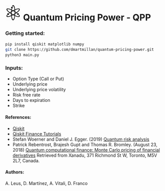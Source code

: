 # <img src="/images/atom.png" style="text-align: center;" width="50" height="50"> Quantum Pricing Power - QPP

### Getting started:
```bash
pip install qiskit matplotlib numpy
git clone https://github.com/dmartmillan/quantum-pricing-power.git
python3 main.py
```
### Inputs:
* Option Type (Call or Put)
* Underlying price
* Underlying price volatility
* Risk free rate
* Days to expiration
* Strike

#### References:
* [Qiskit](https://qiskit.org/)
* [Qiskit Finance Tutorials](https://nbviewer.jupyter.org/github/Qiskit/qiskit-tutorials/blob/master/qiskit/advanced/aqua/finance/index.ipynb)
* Stefan Woerner and Daniel J. Egger. (2019) [Quantum risk analysis](https://doi.org/10.1038/s41534-019-0130-6)
* Patrick Rebentrost, Brajesh Gupt and Thomas R. Bromley. (August 23, 2018) [Quantum computational finance: Monte Carlo pricing of financial derivatives](https://arxiv.org/abs/1805.00109) Retrieved from Xanadu, 371 Richmond St W, Toronto, M5V 2L7, Canada. 

#### Authors:
A. Leus, D. Martínez, A. Vitali, D. Franco
